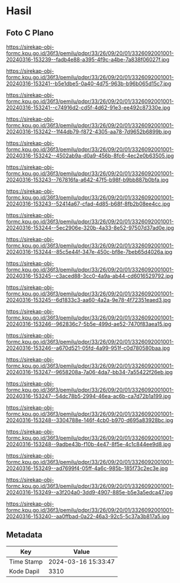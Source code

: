 # Hasil

## Foto C Plano

https://sirekap-obj-formc.kpu.go.id/36f3/pemilu/pdpr/33/26/09/20/01/3326092001001-20240316-153239--fadb4e88-a395-4f9c-a4be-7a838f06027f.jpg

https://sirekap-obj-formc.kpu.go.id/36f3/pemilu/pdpr/33/26/09/20/01/3326092001001-20240316-153241--b5e1dbe5-0a40-4d75-963b-b96b065d15c7.jpg

https://sirekap-obj-formc.kpu.go.id/36f3/pemilu/pdpr/33/26/09/20/01/3326092001001-20240316-153241--c74916d2-cd5f-4d62-91e3-ee492c87330e.jpg

https://sirekap-obj-formc.kpu.go.id/36f3/pemilu/pdpr/33/26/09/20/01/3326092001001-20240316-153242--1f44db79-f872-4305-aa78-7d9652b6899b.jpg

https://sirekap-obj-formc.kpu.go.id/36f3/pemilu/pdpr/33/26/09/20/01/3326092001001-20240316-153242--4502ab9a-d0a9-456b-8fc6-4ec2e0b63505.jpg

https://sirekap-obj-formc.kpu.go.id/36f3/pemilu/pdpr/33/26/09/20/01/3326092001001-20240316-153243--767816fa-a642-47f5-b98f-b9bb887b0bfa.jpg

https://sirekap-obj-formc.kpu.go.id/36f3/pemilu/pdpr/33/26/09/20/01/3326092001001-20240316-153243--52414a67-cfad-4d85-b68f-8fb2b08ee4cc.jpg

https://sirekap-obj-formc.kpu.go.id/36f3/pemilu/pdpr/33/26/09/20/01/3326092001001-20240316-153244--5ec2906e-320b-4a33-8e52-97507d37ad0e.jpg

https://sirekap-obj-formc.kpu.go.id/36f3/pemilu/pdpr/33/26/09/20/01/3326092001001-20240316-153244--85c5e44f-347e-450c-bf8e-7beb65d4026a.jpg

https://sirekap-obj-formc.kpu.go.id/36f3/pemilu/pdpr/33/26/09/20/01/3326092001001-20240316-153245--c3aced88-3cc0-4a9a-ab44-cd6016529792.jpg

https://sirekap-obj-formc.kpu.go.id/36f3/pemilu/pdpr/33/26/09/20/01/3326092001001-20240316-153245--6d1833c3-aa60-4a2a-9e78-4f72351eaed3.jpg

https://sirekap-obj-formc.kpu.go.id/36f3/pemilu/pdpr/33/26/09/20/01/3326092001001-20240316-153246--962836c7-5b5e-499d-ae52-7470f83aea15.jpg

https://sirekap-obj-formc.kpu.go.id/36f3/pemilu/pdpr/33/26/09/20/01/3326092001001-20240316-153246--a670d521-05fd-4a99-951f-c0d780580baa.jpg

https://sirekap-obj-formc.kpu.go.id/36f3/pemilu/pdpr/33/26/09/20/01/3326092001001-20240316-153247--9658208a-7a06-4da7-bb34-7a55422f26eb.jpg

https://sirekap-obj-formc.kpu.go.id/36f3/pemilu/pdpr/33/26/09/20/01/3326092001001-20240316-153247--54dc78b5-2994-46ea-ac6b-ca7d72b1a199.jpg

https://sirekap-obj-formc.kpu.go.id/36f3/pemilu/pdpr/33/26/09/20/01/3326092001001-20240316-153248--3304788e-146f-4cb0-b970-d695a83928bc.jpg

https://sirekap-obj-formc.kpu.go.id/36f3/pemilu/pdpr/33/26/09/20/01/3326092001001-20240316-153248--9adbe43b-f10b-4e47-8f5e-4c1c844ee9d8.jpg

https://sirekap-obj-formc.kpu.go.id/36f3/pemilu/pdpr/33/26/09/20/01/3326092001001-20240316-153249--ad7699f4-05ff-4a6c-985b-185f73c2ec3e.jpg

https://sirekap-obj-formc.kpu.go.id/36f3/pemilu/pdpr/33/26/09/20/01/3326092001001-20240316-153249--a3f204a0-3dd9-4907-885e-b5e3a5edca47.jpg

https://sirekap-obj-formc.kpu.go.id/36f3/pemilu/pdpr/33/26/09/20/01/3326092001001-20240316-153240--aa0ffbad-0a22-46a3-92c5-5c37a3b817a5.jpg


## Metadata

| Key        | Value               |
| ---------- | ------------------- |
| Time Stamp | 2024-03-16 15:33:47 |
| Kode Dapil | 3310                |



